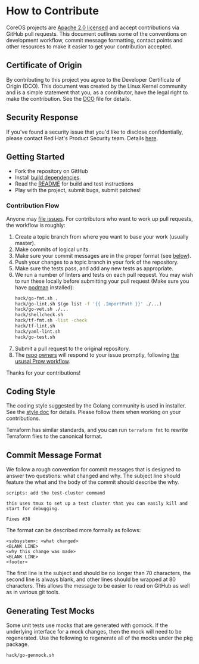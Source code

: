 # How to Contribute

CoreOS projects are [Apache 2.0 licensed](LICENSE) and accept contributions via
GitHub pull requests. This document outlines some of the conventions on
development workflow, commit message formatting, contact points and other
resources to make it easier to get your contribution accepted.

## Certificate of Origin

By contributing to this project you agree to the Developer Certificate of
Origin (DCO). This document was created by the Linux Kernel community and is a
simple statement that you, as a contributor, have the legal right to make the
contribution. See the [DCO](DCO) file for details.

## Security Response

If you've found a security issue that you'd like to disclose confidentially, please contact Red Hat's Product Security team.
Details [here][security].

## Getting Started

- Fork the repository on GitHub
- Install [build dependencies](docs/dev/dependencies.md).
- Read the [README](README.md) for build and test instructions
- Play with the project, submit bugs, submit patches!

### Contribution Flow

Anyone may [file issues][new-issue].
For contributors who want to work up pull requests, the workflow is roughly:

1. Create a topic branch from where you want to base your work (usually master).
2. Make commits of logical units.
3. Make sure your commit messages are in the proper format (see [below](#commit-message-format)).
4. Push your changes to a topic branch in your fork of the repository.
5. Make sure the tests pass, and add any new tests as appropriate.
6. We run a number of linters and tests on each pull request.
    You may wish to run these locally before submitting your pull request (Make sure you have [podman][podman-install] installed):
    ```sh
    hack/go-fmt.sh .
    hack/go-lint.sh $(go list -f '{{ .ImportPath }}' ./...)
    hack/go-vet.sh ./...
    hack/shellcheck.sh
    hack/tf-fmt.sh -list -check
    hack/tf-lint.sh
    hack/yaml-lint.sh
    hack/go-test.sh
    ```
7. Submit a pull request to the original repository.
8. The [repo](OWNERS) [owners](OWNERS_ALIASES) will respond to your issue promptly, following [the ususal Prow workflow][prow-review].

Thanks for your contributions!

## Coding Style

The coding style suggested by the Golang community is used in installer. See the [style doc][golang-style] for details. Please follow them when working on your contributions.

Terraform has similar standards, and you can run `terraform fmt` to rewrite Terraform files to the canonical format.

## Commit Message Format

We follow a rough convention for commit messages that is designed to answer two
questions: what changed and why. The subject line should feature the what and
the body of the commit should describe the why.

```
scripts: add the test-cluster command

this uses tmux to set up a test cluster that you can easily kill and
start for debugging.

Fixes #38
```

The format can be described more formally as follows:

```
<subsystem>: <what changed>
<BLANK LINE>
<why this change was made>
<BLANK LINE>
<footer>
```

The first line is the subject and should be no longer than 70 characters, the
second line is always blank, and other lines should be wrapped at 80 characters.
This allows the message to be easier to read on GitHub as well as in various
git tools.

## Generating Test Mocks

Some unit tests use mocks that are generated with gomock. If the underlying interface for a mock changes, then the mock will need to be regenerated. Use the following to regenerate all of the mocks under the pkg package.

```sh
hack/go-genmock.sh
```

[golang-style]: https://github.com/golang/go/wiki/CodeReviewComments
[new-issue]: https://github.com/openshift/installer/issues/new
[podman-install]: https://podman.io/getting-started/installation
[prow-review]: https://github.com/kubernetes/community/blob/master/contributors/guide/owners.md#the-code-review-process
[security]: https://access.redhat.com/security/team/contact
